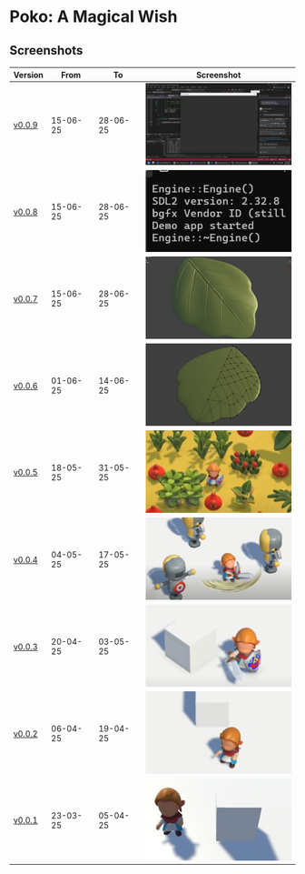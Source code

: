 # Poko: A Magical Wish

## Screenshots

| Version                                                                  | From      | To        | Screenshot |
|--------------------------------------------------------------------------|-----------|-----------|------------|
| [v0.0.9](https://github.com/hieplchan/projectX/releases/tag/v0.0.9)   | 15-06-25  | 28-06-25  | ![v0.0.9](Screenshots/v0.0.9_1407_2707_2025.png) |
| [v0.0.8](https://github.com/hieplchan/projectX/releases/tag/v0.0.8)   | 15-06-25  | 28-06-25  | ![v0.0.8](Screenshots/v0.0.8_3006_1307_2025.png) |
| [v0.0.7](https://github.com/hieplchan/pokothegame/releases/tag/v0.0.7)   | 15-06-25  | 28-06-25  | ![v0.0.7](Screenshots/v0.0.7_1506_2806_2025.png) |
| [v0.0.6](https://github.com/hieplchan/pokothegame/releases/tag/v0.0.6)   | 01-06-25  | 14-06-25  | ![v0.0.6](Screenshots/v0.0.6_0106_1406_2025.png) |
| [v0.0.5](https://github.com/hieplchan/pokothegame/releases/tag/v0.0.5)   | 18-05-25  | 31-05-25  | ![v0.0.5](Screenshots/v0.0.5_1805_3105_2025.jpg) |
| [v0.0.4](https://github.com/hieplchan/pokothegame/releases/tag/v0.0.4)   | 04-05-25  | 17-05-25  | ![v0.0.4](Screenshots/v0.0.4_0405_1705_2025.png) |
| [v0.0.3](https://github.com/hieplchan/pokothegame/releases/tag/v0.0.3)   | 20-04-25  | 03-05-25  | ![v0.0.3](Screenshots/v0.0.3_2004_0305_2025.png) |
| [v0.0.2](https://github.com/hieplchan/pokothegame/releases/tag/v0.0.2)   | 06-04-25  | 19-04-25  | ![v0.0.2](Screenshots/v0.0.2_0604_1904_2025.jpg) |
| [v0.0.1](https://github.com/hieplchan/pokothegame/releases/tag/v0.0.1)   | 23-03-25  | 05-04-25  | ![v0.0.1](Screenshots/v0.0.1_2303_0504_2025.jpg) |
